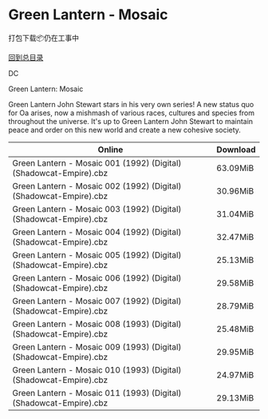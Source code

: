 # Green Lantern - Mosaic

打包下载📦仍在工事中

[回到总目录](/Catalogs.md)

DC

Green Lantern: Mosaic

Green Lantern John Stewart stars in his very own series! A new status quo for Oa arises, now a mishmash of various races, cultures and species from throughout the universe. It's up to Green Lantern John Stewart to maintain peace and order on this new world and create a new cohesive society.





Online | Download
--- | ---
Green Lantern - Mosaic 001 (1992) (Digital) (Shadowcat-Empire).cbz | 63.09MiB
Green Lantern - Mosaic 002 (1992) (Digital) (Shadowcat-Empire).cbz | 30.96MiB
Green Lantern - Mosaic 003 (1992) (Digital) (Shadowcat-Empire).cbz | 31.04MiB
Green Lantern - Mosaic 004 (1992) (Digital) (Shadowcat-Empire).cbz | 32.47MiB
Green Lantern - Mosaic 005 (1992) (Digital) (Shadowcat-Empire).cbz | 25.13MiB
Green Lantern - Mosaic 006 (1992) (Digital) (Shadowcat-Empire).cbz | 29.58MiB
Green Lantern - Mosaic 007 (1992) (Digital) (Shadowcat-Empire).cbz | 28.79MiB
Green Lantern - Mosaic 008 (1993) (Digital) (Shadowcat-Empire).cbz | 25.48MiB
Green Lantern - Mosaic 009 (1993) (Digital) (Shadowcat-Empire).cbz | 29.95MiB
Green Lantern - Mosaic 010 (1993) (Digital) (Shadowcat-Empire).cbz | 24.97MiB
Green Lantern - Mosaic 011 (1993) (Digital) (Shadowcat-Empire).cbz | 29.13MiB